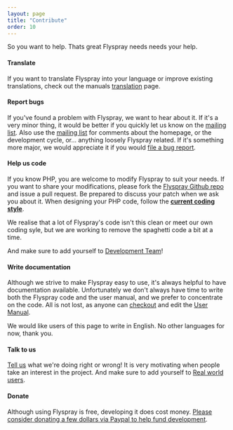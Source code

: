 ```yaml
---
layout: page
title: "Contribute"
order: 10
---
```


So you want to help. Thats great Flyspray needs needs your help.

#### Translate 

If you want to translate Flyspray into your language or improve existing translations, check out the manuals [translation](/manual/translate) page.


#### Report bugs 

If you've found a problem with Flyspray, we want to hear about it. If it's a very minor thing, it would be better if you quickly let us know on the [mailing list](/community/mailing-list). Also use the [mailing list](/community/mailing-list) for comments about the homepage, or the development cycle, or... anything loosely Flyspray related.  If it's something more major, we would appreciate it if you would [file a bug report](http://bugs.flyspray.org).


#### Help us code

If you know PHP, you are welcome to modify Flyspray to suit your needs. If you want to share your modifications, please fork the [Flyspray Github repo](/manual/pull_request) and issue a pull request. Be prepared to discuss your patch when we ask you about it. When designing your PHP code, follow the **[current coding style](/manual/code_style)**. 

We realise that a lot of Flyspray's code isn't this clean or meet our own coding syle, but we are working to remove the spaghetti code a bit at a time.

And make sure to add yourself to [Development Team](/devel/team/)!


#### Write documentation 

Although we strive to make Flyspray easy to use, it's always helpful to have documentation available.  Unfortunately we don't always have time to write both the Flyspray code and the user manual, and we prefer to concentrate on the code.  All is not lost, as anyone can [checkout](/manual/writing_documentation) and edit the [User Manual](/manual).

We would like users of this page to write in English. No other languages for now, thank you.


#### Talk to us 

[Tell us](/community/mailing-list) what we're doing right or wrong! It is very motivating when people take an interest in the project. And make sure to add yourself to [Real world users](/community/world-users/).


#### Donate 

Although using Flyspray is free, developing it does cost money. [Please consider donating a few dollars via Paypal to help fund development](https://www.paypal.com/xclick/business=connect@thevelozgroup.com&amp;item_name=Flyspray+Donation&amp;no_shipping=1&amp;no_note=1&amp;tax=0).
